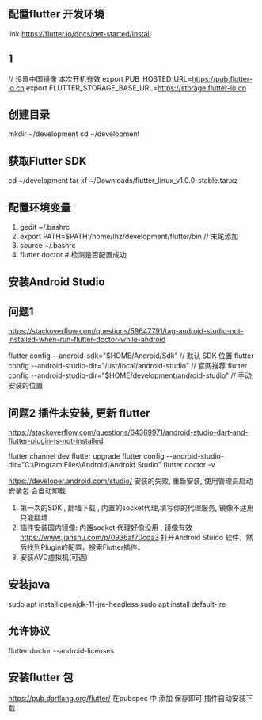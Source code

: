 ## 配置flutter 开发环境
link https://flutter.io/docs/get-started/install

## 1
// 设置中国镜像 本次开机有效
export PUB_HOSTED_URL=https://pub.flutter-io.cn
export FLUTTER_STORAGE_BASE_URL=https://storage.flutter-io.cn

## 创建目录 
mkdir ~/development
cd ~/development

##  获取Flutter SDK
 cd ~/development
 tar xf ~/Downloads/flutter_linux_v1.0.0-stable.tar.xz

## 配置环境变量
1. gedit ~/.bashrc
2. export PATH=$PATH:/home/lhz/development/flutter/bin // 末尾添加
3. source ~/.bashrc
4. flutter doctor # 检测是否配置成功
## 安装Android Studio
## 问题1
https://stackoverflow.com/questions/59647791/tag-android-studio-not-installed-when-run-flutter-doctor-while-android

flutter config --android-sdk="$HOME/Android/Sdk" // 默认 SDK 位置
flutter config --android-studio-dir="/usr/local/android-studio" // 官网推荐
flutter config --android-studio-dir="$HOME/development/android-studio" // 手动安装的位置
## 问题2 插件未安装, 更新 flutter
https://stackoverflow.com/questions/64369971/android-studio-dart-and-flutter-plugin-is-not-installed

flutter channel dev
flutter upgrade
flutter config --android-studio-dir="C:\Program Files\Android\Android Studio"
flutter doctor -v

https://developer.android.com/studio/
安装的失败, 重新安装, 使用管理员启动 安装包 会自动卸载
1. 第一次的SDK ,  翻墙下载 , 内置的socket代理,填写你的代理服务, 镜像不适用只能翻墙
2. 插件安装国内镜像:  内置socket 代理好像没用 , 镜像有效
https://www.jianshu.com/p/0936af70cda3
打开Android Stuido 软件，然后找到Plugin的配置，搜索Flutter插件。
3. 安装AVD虚拟机(可选)
## 安装java
sudo apt install openjdk-11-jre-headless
sudo apt install default-jre           
##  允许协议
flutter doctor --android-licenses

## 安装flutter 包
https://pub.dartlang.org/flutter/
在pubspec 中 添加 保存即可 插件自动安装下载